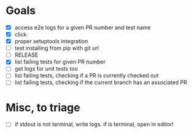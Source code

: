 # Goals

- [x] access e2e logs for a given PR number and test name
- [x] click
- [x] proper setuptools integration
- [ ] test installing from pip with git url
- [ ] RELEASE
- [x] list failing tests for given PR number
- [ ] get logs for unit tests too
- [ ] list failing tests, checking if a PR is currently checked out
- [ ] list failing tests, checking if the current branch has an associated PR

# Misc, to triage

- [ ] if stdout is not terminal, write logs. if is terminal, open in editor!
